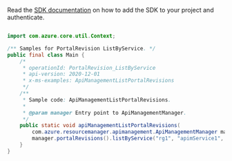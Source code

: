 Read the [SDK documentation](https://github.com/Azure/azure-sdk-for-java/blob/azure-resourcemanager-apimanagement_1.0.0-beta.2/sdk/apimanagement/azure-resourcemanager-apimanagement/README.md) on how to add the SDK to your project and authenticate.

```java

import com.azure.core.util.Context;

/** Samples for PortalRevision ListByService. */
public final class Main {
    /*
     * operationId: PortalRevision_ListByService
     * api-version: 2020-12-01
     * x-ms-examples: ApiManagementListPortalRevisions
     */
    /**
     * Sample code: ApiManagementListPortalRevisions.
     *
     * @param manager Entry point to ApiManagementManager.
     */
    public static void apiManagementListPortalRevisions(
        com.azure.resourcemanager.apimanagement.ApiManagementManager manager) {
        manager.portalRevisions().listByService("rg1", "apimService1", null, null, null, Context.NONE);
    }
}
```
